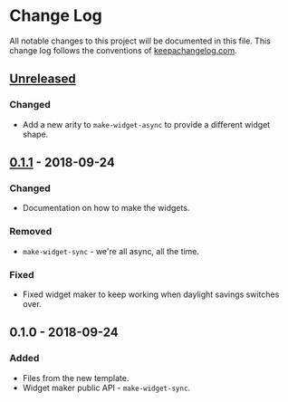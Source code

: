 # Change Log
All notable changes to this project will be documented in this file. This change log follows the conventions of [keepachangelog.com](http://keepachangelog.com/).

## [Unreleased]
### Changed
- Add a new arity to `make-widget-async` to provide a different widget shape.

## [0.1.1] - 2018-09-24
### Changed
- Documentation on how to make the widgets.

### Removed
- `make-widget-sync` - we're all async, all the time.

### Fixed
- Fixed widget maker to keep working when daylight savings switches over.

## 0.1.0 - 2018-09-24
### Added
- Files from the new template.
- Widget maker public API - `make-widget-sync`.

[Unreleased]: https://github.com/your-name/sequence-diagram/compare/0.1.1...HEAD
[0.1.1]: https://github.com/your-name/sequence-diagram/compare/0.1.0...0.1.1
